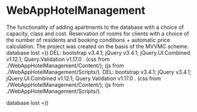 # WebAppHotelManagement
The functionality of adding apartments to the database with a choice of capacity, class and cost. Reservation of rooms for clients with a choice of the number of residents and booking conditions + automatic price calculation. The project was created on the basis of the MVVMC scheme. database lost =)) DEL: bootstrap v3.4.1; jQuery v3.4.1; jQuery.UI.Combined v1.12.1; Query.Validation v1.17.0 . (css from ./WebAppHotelManagement/Content/); (js from ./WebAppHotelManagement/Scripts/).
DEL: 
bootstrap v3.4.1; 
jQuery v3.4.1; 
jQuery.UI.Combined v1.12.1; 
Query.Validation v1.17.0 . 
(css from ./WebAppHotelManagement/Content/); 
(js from ./WebAppHotelManagement/Scripts/).

database lost =))
